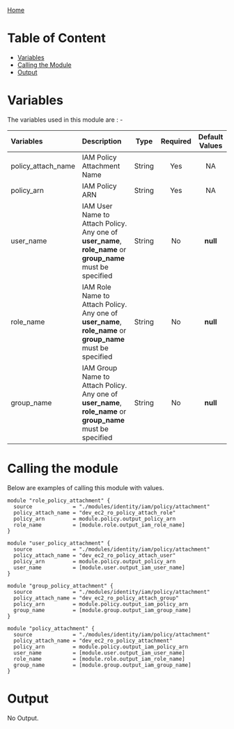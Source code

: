 [Home](../../../../../README.md)

# Table of Content

- [Variables](#variables)
- [Calling the Module](#calling-the-module)
- [Output](#output)

# Variables

The variables used in this module are : -

| Variables | Description | Type | Required | Default Values |
|:----------|:------------|:----:|:--------:|:--------------:|
| policy_attach_name | IAM Policy Attachment Name | String | Yes | NA |
| policy_arn | IAM Policy ARN | String | Yes | NA |
| user_name | IAM User Name to Attach Policy. Any one of **user_name**, **role_name** or **group_name** must be specified | String | No | **null** |
| role_name | IAM Role Name to Attach Policy. Any one of **user_name**, **role_name** or **group_name** must be specified | String | No | **null** |
| group_name | IAM Group Name to Attach Policy. Any one of **user_name**, **role_name** or **group_name** must be specified | String | No | **null** |

# Calling the module

Below are examples of calling this module with values.

```
module "role_policy_attachment" {
  source             = "./modules/identity/iam/policy/attachment"
  policy_attach_name = "dev_ec2_ro_policy_attach_role"
  policy_arn         = module.policy.output_policy_arn
  role_name          = [module.role.output_iam_role_name]
}
```

```
module "user_policy_attachment" {
  source             = "./modules/identity/iam/policy/attachment"
  policy_attach_name = "dev_ec2_ro_policy_attach_user"
  policy_arn         = module.policy.output_policy_arn
  user_name          = [module.user.output_iam_user_name]
}
```

```
module "group_policy_attachment" {
  source             = "./modules/identity/iam/policy/attachment"
  policy_attach_name = "dev_ec2_ro_policy_attach_group"
  policy_arn         = module.policy.output_iam_policy_arn
  group_name         = [module.group.output_iam_group_name]
}
```

```
module "policy_attachment" {
  source             = "./modules/identity/iam/policy/attachment"
  policy_attach_name = "dev_ec2_ro_policy_attachment"
  policy_arn         = module.policy.output_iam_policy_arn
  user_name          = [module.user.output_iam_user_name]
  role_name          = [module.role.output_iam_role_name]
  group_name         = [module.group.output_iam_group_name]
}
```

# Output

No Output.